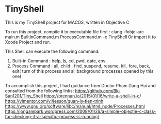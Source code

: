 # TinyShell
This is my TinyShell project for MACOS, written in Objective C

To run this project, compile it to executable file first : 
clang -fobjc-arc main.m BuiltInCommand.m ProcessCommand.m -o TinyShell
Or import it to Xcode Project and run.

This Shell can execute the following command:
1. Built-in Command : help, ls, cd, pwd, date, env
2. Process Command : all, child , find, suspend, resume, kill, fore, back, exit( turn of this process and all background processes opened by this one)

To accomplish this project,  I had guidance from Doctor Pham Dang Hai and consulted from the following links:
https://github.com/Bk-San1201/Tiny_Shell
https://brennan.io/2015/01/16/write-a-shell-in-c/
https://vimentor.com/vi/lesson/quan-ly-tien-trinh
https://www.gnu.org/software/libc/manual/html_node/Processes.html
https://jongampark.wordpress.com/2008/01/26/a-simple-objectie-c-class-for-checking-if-a-specific-process-is-running/
